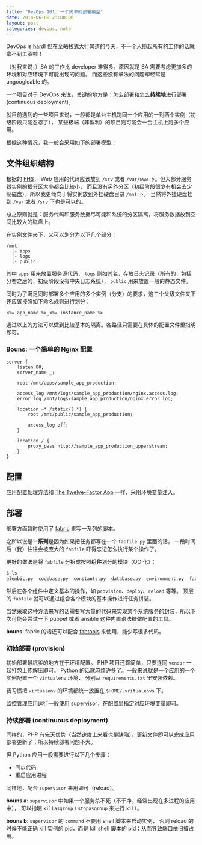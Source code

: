 ```yaml
---
title: "DevOps 101: 一个简单的部署模型"
date: 2014-06-08 23:00:00
layout: post
categories: devops, note
---
```


DevOps is [hard](http://jeffknupp.com/blog/2014/04/15/how-devops-is-killing-the-developer/)! 但在全<del>站</del>栈式大行其道的今天，不一个人揽起所有的工作的话就拿不到工资啦！


（对我来说，）SA 的工作比 developer 难得多，原因就是 SA 需要考虑更加多的环境和对应环境下可能出现的问题。
而这些没有章法的问题却经常是 ungoogleable 的。


一个项目对于 DevOps 来说，关键的地方是：怎么部署和怎么**持续地**进行部署 (continuous deployment)。


就目前遇到的一些项目来说，一般都是单台主机跑同一个应用的一到两个实例（初级阶段只能忍忍了），
某些极端（非盈利）的项目则可能会一台主机上跑多个应用。


根据这种情况，我一般会采用如下的部署模型：


## 文件组织结构

根据的 [FHS](http://en.wikipedia.org/wiki/Filesystem_Hierarchy_Standard)，
Web 应用的代码应该放到 `/srv` 或者 `/var/www` 下。但大部分服务器实例的根分区大小都会比较小，
而且没有另外分区（初级阶段很少有机会去定制磁盘），所以我更倾向于将实例放到外挂硬盘目录 `/mnt` 下。
当然将外挂硬盘挂到 `/var` 或者 `/srv` 下也是可以的。


总之原则就是：服务代码和服务数据尽可能和系统的分区隔离，将服务数据放到空间比较大的磁盘上。


在实例文件夹下，又可以划分为以下几个部分：

```
/mnt
  |- apps
  |- logs
  |- public
```

其中 `apps` 用来放置服务源代码， `logs` 则如其名，存放日志记录（所有的，包括分卷之后的，初级阶段没有中央日志系统），
`public` 用来放置一般的静态文件。


同时为了满足同时部署多个应用的多个实例（分支）的要求，这三个父级文件夹下还应该按照如下命名规则进行划分：

```
<%= app_name %>_<%= instance_name %>
```

通过以上的方法可以做到比较基本的隔离。各路径只需要在具体的配置文件里指明即可。


### Bouns: 一个简单的 Nginx 配置

```nginx
server {
    listen 80;
    server_name _;

    root /mnt/apps/sample_app_production;

    access_log /mnt/logs/sample_app_production/nginx.access.log;
    error_log /mnt/logs/sample_app_production/nginx.error.log;

    location ~* /static/(.*) {
        root /mnt/public/sample_app_production;

        access_log off;
    }

    location / {
        proxy_pass http://sample_app_production_upperstream;
    }
}
```

## 配置

应用配置处理方法和 [The Twelve-Factor App](http://12factor.net/config) 一样，采用环境变量注入。


## 部署

部署方面暂时使用了 [fabric](http://fabric.readthedocs.org/en/latest) 来写一系列的脚本。


之所以说是**一系列**是因为如果把任务都写在一个 `fabfile.py` 里面的话，
一段时间后（我）往往会被庞大的 `fabfile` 吓得忘记怎么执行某个操作了。


更好的做法是将 `fabfile` 分拆成按照**组件**划分的模块（OO 化）：

```bash
$ ls
alembic.py  codebase.py  constants.py  database.py  environment.py  fabfile.py  nginx.py  paths.py  supervisor.py  utils.py  virtualenv.py
```


然后在各个组件中定义基本的操作，如 `provision`、`deploy`、`reload` 等等。
顶层的 `fabfile` 就可以通过组合各个模块的基本操作进行任务拼装。


当然采取这种方法来写的话需要写大量的代码来实现某个系统服务的封装，所以下次可能会尝试一下 puppet 或者 ansible 这种内置语法糖做配置的工具。


**bouns**: fabric 的话还可以配合 [fabtools](http://fabtools.readthedocs.org) 来使用，能少写很多代码。


### 初始部署 (provision)

初始部署最坑爹的地方在于环境配置。 PHP 项目还算简单，只要连同 `vendor` 一起打包上传解压即可。
Python 的话就麻烦许多了。一般来说就是一个应用的一个实例配置一个 `virtualenv` 环境，
分别从 `requirements.txt` 里安装依赖。


我习惯把 `virtualenv` 的环境都统一放置在 `$HOME/.vritualenvs` 下。


监控管理应用运行一般使用 [supervisor](http://supervisord.org)，在配置里指定对应环境变量即可。


### 持续部署 (continuous deployment)

同样的，PHP 有先天优势（当然速度上来看也是缺陷），更新文件即可以完成应用部署更新了；所以持续部署问题不大。


但 Python 应用一般需要进行以下几个步骤：

- 同步代码
- 重启应用进程


同样地，配合 `supervisor` 来用即可（reload）。


**bouns a**: `supervisor` 中如果一个服务杀不死（不干净，经常出现在多进程的应用中），
可以指明 `killasgroup` / `stopasgroup` 来进行 `kill`。


**bouns b**: `supervisor` 的 `command` 不要用 shell 脚本来启动实例，
否则 reload 的时候不能正确 kill 实例的 pid，而是 kill shell 脚本的 pid；从而导致端口依旧被占用。
